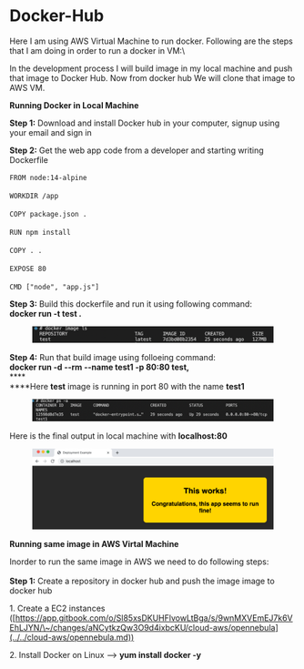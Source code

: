 # Docker-Hub

Here I am using AWS Virtual Machine to run docker. Following are the steps that I am doing in order to run a docker in VM:\


&#x20;In the development process I will build image in my local machine and push that image to Docker Hub. Now from docker hub We will clone that image to AWS VM.

&#x20;                       **Running Docker in Local Machine**

&#x20;**Step 1:**  Download and install Docker hub in your computer, signup using your email and sign in

**Step 2:**  Get the web app code from a developer and starting writing Dockerfile\
&#x20;    &#x20;

```
FROM node:14-alpine

WORKDIR /app

COPY package.json . 

RUN npm install

COPY . . 

EXPOSE 80

CMD ["node", "app.js"]
```

**Step 3:** Build this dockerfile and run it using following command:\
&#x20;       **docker run -t test .**

<figure><img src="../../.gitbook/assets/Screen Shot 2022-12-27 at 4.44.53 PM.png" alt=""><figcaption></figcaption></figure>

**Step 4:** Run that build image using folloeing command:\
&#x20;    **docker run -d --rm --name test1 -p 80:80 test,** \
****\
****Here **test** image is running in port 80 with the name **test1**

<figure><img src="../../.gitbook/assets/Screen Shot 2022-12-27 at 4.49.03 PM.png" alt=""><figcaption></figcaption></figure>

Here is the final output in local machine with **localhost:80**

&#x20;        &#x20;

<figure><img src="../../.gitbook/assets/Screen Shot 2022-12-27 at 4.52.22 PM.png" alt=""><figcaption></figcaption></figure>

&#x20;               **Running same image in AWS Virtal Machine**

Inorder to run the same image in AWS we need to do following steps:\
\
**Step 1:** Create a repository in docker hub and push the image image to docker hub

1\. Create a EC2 instances ([https://app.gitbook.com/o/Sl85xsDKUHFlvowLtBga/s/9wnMXVEmEJ7k6VEhLJYN/\~/changes/aNCytkzQw3O9d4ixbcKU/cloud-aws/opennebula](../../cloud-aws/opennebula.md))

2\. Install Docker on Linux --> **yum install docker -y**

